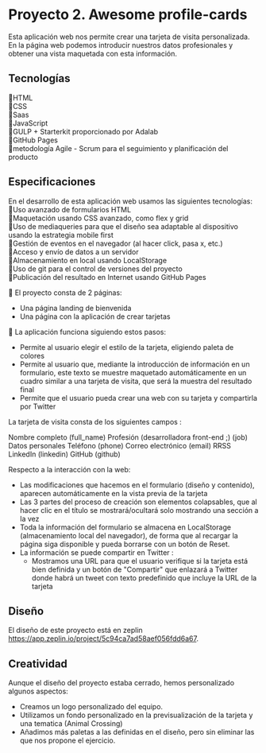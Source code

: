 
# Proyecto 2. Awesome profile-cards
Esta aplicación web nos permite crear una tarjeta de visita personalizada. En la página web podemos introducir nuestros datos profesionales y obtener una vista maquetada con esta información. 

## Tecnologías

🔸HTML    
🔸CSS    
🔸Saas    
🔸JavaScript    
🔸GULP + Starterkit proporcionado por Adalab    
🔸GitHub Pages    
🔸metodología Agile - Scrum para el seguimiento y planificación del producto    


## Especificaciones
En el desarrollo de esta aplicación web usamos las siguientes tecnologías:
📍Uso avanzado de formularios HTML    
📍Maquetación usando CSS avanzado, como flex y grid    
📍Uso de mediaqueries para que el diseño sea adaptable al dispositivo usando la estrategia mobile first    
📍Gestión de eventos en el navegador (al hacer click, pasa x, etc.)    
📍Acceso y envío de datos a un servidor    
📍Almacenamiento en local usando LocalStorage    
📍Uso de git para el control de versiones del proyecto    
📍Publicación del resultado en Internet usando GitHub Pages    


💼 El proyecto consta de 2 páginas:
 - Una página landing de bienvenida
 -  Una página con la aplicación de crear tarjetas
   
💼 La aplicación funciona siguiendo estos pasos:
 - Permite al usuario elegir el estilo de la tarjeta, eligiendo paleta de colores
 - Permite al usuario que, mediante la introducción de información en un formulario, este texto se muestre maquetado automáticamente en un cuadro similar a una tarjeta de visita, que será la muestra del resultado final
 - Permite que el usuario pueda crear una web con su tarjeta y compartirla por Twitter
   
La tarjeta de visita consta de los siguientes campos :

Nombre completo (full_name)
Profesión (desarrolladora front-end ;) (job)
Datos personales
Teléfono (phone)
Correo electrónico (email)
RRSS
LinkedIn (linkedin)
GitHub (github)

Respecto a la interacción con la web:
- Las modificaciones que hacemos en el formulario (diseño y contenido), aparecen automáticamente en la vista previa de la tarjeta
- Las 3 partes del proceso de creación  son elementos colapsables, que al hacer clic en el título se mostrará/ocultará solo mostrando una sección a la vez
- Toda la información del formulario se almacena en LocalStorage (almacenamiento local del navegador), de forma que al recargar la página siga disponible y pueda borrarse con un botón de Reset.
- La información se puede compartir en Twitter :
   - Mostramos una URL para que el usuario verifique si la tarjeta está bien definida y un botón de "Compartir" que enlazará a Twitter donde habrá un tweet con texto predefinido que incluye la URL de la tarjeta

## Diseño

El diseño de este proyecto está en zeplin <https://app.zeplin.io/project/5c94ca7ad58aef056fdd6a67>.


## Creatividad

Aunque el diseño del proyecto estaba cerrado, hemos personalizado algunos aspectos:
- Creamos un logo personalizado del equipo.
- Utilizamos un fondo personalizado en la previsualización de la tarjeta y una tematica (Animal Crossing)
- Añadimos más paletas a las definidas en el diseño, pero sin eliminar las que nos propone el ejercicio.



